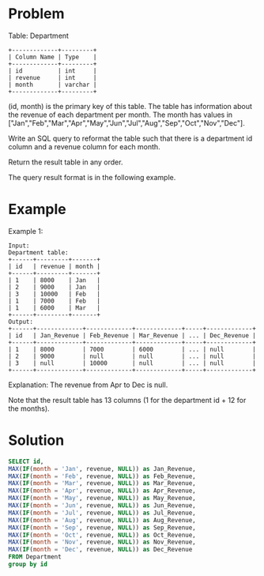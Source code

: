 # Problem

Table: Department
```text
+-------------+---------+
| Column Name | Type    |
+-------------+---------+
| id          | int     |
| revenue     | int     |
| month       | varchar |
+-------------+---------+

```
(id, month) is the primary key of this table.
The table has information about the revenue of each department per month.
The month has values in 
["Jan","Feb","Mar","Apr","May","Jun","Jul","Aug","Sep","Oct","Nov","Dec"].


Write an SQL query to reformat the table such that there is a department id column and a revenue column for each month.

Return the result table in any order.

The query result format is in the following example.


# Example

Example 1:
```text
Input:
Department table:
+------+---------+-------+
| id   | revenue | month |
+------+---------+-------+
| 1    | 8000    | Jan   |
| 2    | 9000    | Jan   |
| 3    | 10000   | Feb   |
| 1    | 7000    | Feb   |
| 1    | 6000    | Mar   |
+------+---------+-------+
Output:
+------+-------------+-------------+-------------+-----+-------------+
| id   | Jan_Revenue | Feb_Revenue | Mar_Revenue | ... | Dec_Revenue |
+------+-------------+-------------+-------------+-----+-------------+
| 1    | 8000        | 7000        | 6000        | ... | null        |
| 2    | 9000        | null        | null        | ... | null        |
| 3    | null        | 10000       | null        | ... | null        |
+------+-------------+-------------+-------------+-----+-------------+

```
Explanation: The revenue from Apr to Dec is null.

Note that the result table has 13 columns (1 for the department id + 12 for the months).


# Solution

```sql
SELECT id,
MAX(IF(month = 'Jan', revenue, NULL)) as Jan_Revenue,
MAX(IF(month = 'Feb', revenue, NULL)) as Feb_Revenue,
MAX(IF(month = 'Mar', revenue, NULL)) as Mar_Revenue,
MAX(IF(month = 'Apr', revenue, NULL)) as Apr_Revenue,
MAX(IF(month = 'May', revenue, NULL)) as May_Revenue,
MAX(IF(month = 'Jun', revenue, NULL)) as Jun_Revenue,
MAX(IF(month = 'Jul', revenue, NULL)) as Jul_Revenue,
MAX(IF(month = 'Aug', revenue, NULL)) as Aug_Revenue,
MAX(IF(month = 'Sep', revenue, NULL)) as Sep_Revenue,
MAX(IF(month = 'Oct', revenue, NULL)) as Oct_Revenue,
MAX(IF(month = 'Nov', revenue, NULL)) as Nov_Revenue,
MAX(IF(month = 'Dec', revenue, NULL)) as Dec_Revenue
FROM Department
group by id
```